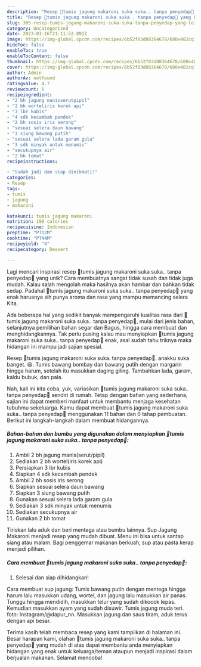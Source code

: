 ```yaml
---
description: "Resep 🌽tumis jagung makaroni suka suka.. tanpa penyedap🌽 yang Lezat"
title: "Resep 🌽tumis jagung makaroni suka suka.. tanpa penyedap🌽 yang Lezat"
slug: 305-resep-tumis-jagung-makaroni-suka-suka-tanpa-penyedap-yang-lezat
category: Uncategorized
date: 2023-01-16T21:11:52.891Z
image: https://img-global.cpcdn.com/recipes/6b52f83d88364678/680x482cq70/tumis-jagung-makaroni-suka-suka-tanpa-penyedap-foto-resep-utama.jpg
hideToc: false
enableToc: true
enableTocContent: false
thumbnail: https://img-global.cpcdn.com/recipes/6b52f83d88364678/680x482cq70/tumis-jagung-makaroni-suka-suka-tanpa-penyedap-foto-resep-utama.jpg
cover: https://img-global.cpcdn.com/recipes/6b52f83d88364678/680x482cq70/tumis-jagung-makaroni-suka-suka-tanpa-penyedap-foto-resep-utama.jpg
author: Admin
authorAv: notfound
ratingvalue: 4.7
reviewcount: 6
recipeingredient:
- "2 bh jagung manisserutpipil"
- "2 bh worteliris korek api"
- "3 lbr kubis"
- "4 sdk kecambah pendek"
- "2 bh sosis iris serong"
- "sesuai selera daun bawang"
- "3 siung bawang putih"
- "sesuai selera lada garam gula"
- "3 sdk minyak untuk menumis"
- "secukupnya air"
- "2 bh tomat"
recipeinstructions:

- "Sudah jadi dan siap dinikmati!"
categories:
- Resep
tags:
- tumis
- jagung
- makaroni

katakunci: tumis jagung makaroni 
nutrition: 198 calories
recipecuisine: Indonesian
preptime: "PT12M"
cooktime: "PT44M"
recipeyield: "4"
recipecategory: Dessert

---
```





Lagi mencari inspirasi resep 🌽tumis jagung makaroni suka suka.. tanpa penyedap🌽 yang unik? Cara membuatnya sangat tidak susah dan tidak juga mudah. Kalau salah mengolah maka hasilnya akan hambar dan bahkan tidak sedap. Padahal 🌽tumis jagung makaroni suka suka.. tanpa penyedap🌽 yang enak harusnya sih punya aroma dan rasa yang mampu memancing selera Kita.





Ada beberapa hal yang sedikit banyak mempengaruhi kualitas rasa dari 🌽tumis jagung makaroni suka suka.. tanpa penyedap🌽, mulai dari jenis bahan, selanjutnya pemilihan bahan segar dan Bagus, hingga cara membuat dan menghidangkannya. Tak perlu pusing kalau mau menyiapkan 🌽tumis jagung makaroni suka suka.. tanpa penyedap🌽 enak,      asal sudah tahu triknya maka hidangan ini mampu jadi sajian spesial.














Resep 🌽tumis jagung makaroni suka suka. tanpa penyedap🌽. anakku suka banget. 😆. Tumis bawang bombay dan bawang putih dengan margarin hingga harum, setelah itu masukkan daging giling. Tambahkan lada, garam, kaldu bubuk, dan pala.






Nah, kali ini kita coba, yuk, variasikan 🌽tumis jagung makaroni suka suka.. tanpa penyedap🌽 sendiri di rumah. Tetap dengan bahan yang sederhana, sajian ini dapat memberi manfaat untuk membantu menjaga kesehatan tubuhmu sekeluarga. Kamu dapat membuat 🌽tumis jagung makaroni suka suka.. tanpa penyedap🌽 menggunakan 11 bahan dan 0 tahap pembuatan. Berikut ini langkah-langkah dalam membuat hidangannya.

<!--inarticleads1-->

##### Bahan-bahan dan bumbu yang digunakan dalam menyiapkan 🌽tumis jagung makaroni suka suka.. tanpa penyedap🌽:

1. Ambil 2 bh jagung manis(serut/pipil)
1. Sediakan 2 bh wortel(iris korek api)
1. Persiapkan 3 lbr kubis
1. Siapkan 4 sdk kecambah pendek
1. Ambil 2 bh sosis iris serong
1. Siapkan sesuai selera daun bawang
1. Siapkan 3 siung bawang putih
1. Gunakan sesuai selera lada garam gula
1. Sediakan 3 sdk minyak untuk menumis
1. Sediakan secukupnya air
1. Gunakan 2 bh tomat


Tiriskan lalu aduk dan beri mentega atau bumbu lainnya. Sup Jagung Makaroni menjadi resep yang mudah dibuat. Menu ini bisa untuk santap siang atau malam. Bagi penggemar makanan berkuah, sup atau pasta kerap menjadi pilihan. 

<!--inarticleads2-->

##### Cara membuat 🌽tumis jagung makaroni suka suka.. tanpa penyedap🌽:


1. Selesai dan siap dihidangkan!

Cara membuat sup jagung: Tumis bawang putih dengan mentega hingga harum lalu masukkan udang, wortel, dan jagung lalu masukkan air panas. Tunggu hingga mendidih, masukkan telur yang sudah dikocok lepas. Kemudian masukkan ayam yang sudah disuwir. Tumis jagung muda teri. foto: Instagram/@dapur_nn. Masukkan jagung dan saus tiram, aduk terus dengan api besar. 

Terima kasih telah membaca resep yang kami tampilkan di halaman ini. Besar harapan kami, olahan 🌽tumis jagung makaroni suka suka.. tanpa penyedap🌽 yang mudah di atas dapat membantu anda menyiapkan hidangan yang enak untuk keluarga/teman ataupun menjadi inspirasi dalam berjualan makanan. Selamat mencoba!
